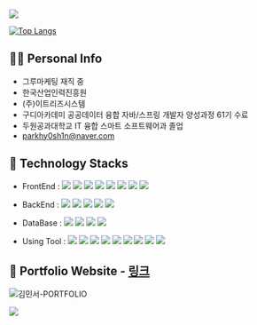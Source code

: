 ### 
<img src="https://capsule-render.vercel.app/api?type=waving&height=300&color=gradient&text=Welcom%20to%20MIN%20GitHub" />

[![Top Langs](https://github-readme-stats.vercel.app/api/top-langs/?username=parkhy0sh1n&theme=merko)](https://github.com/anuraghazra/github-readme-stats)

## 🙋‍♂️ Personal Info
- 그루마케팅 재직 중
- 한국산업인력진흥원
- (주)이트리즈시스템 
- 구디아카데미 공공데이터 융합 자바/스프링 개발자 양성과정 61기 수료
- 두원공과대학교 IT 융합 스마트 소프트웨어과 졸업
- parkhy0sh1n@naver.com

## 🔨 Technology Stacks
- FrontEnd : <span><img src="https://img.shields.io/badge/HTML-e34f26?style=flat&logo=html5&logoColor=white"/></span>
<span><img src="https://img.shields.io/badge/CSS-1572b6?style=flat&logo=css3&logoColor=white"/></span>
<span><img src="https://img.shields.io/badge/Sass-cc6699?style=flat&logo=sass&logoColor=white"/></span>
<span><img src="https://img.shields.io/badge/JavaScript-dbab09?style=flat&logo=javascript&logoColor=white"/></span>
<span><img src="https://img.shields.io/badge/jQuery-0769ad?style=flat&logo=jquery&logoColor=white"/></span>
<span><img src="https://img.shields.io/badge/Vue.js-4FC08D?style=flat-square&logo=Vue.js&logoColor=white"/></span>
<span><img src="https://img.shields.io/badge/React-61DAFB?style=flat-square&logo=react&logoColor=white"/></span>
<span><img src="https://img.shields.io/badge/Bootstrap-7952B3?style=flat&logo=bootstrap&logoColor=white"/></span>

- BackEnd : <span><img src="https://img.shields.io/badge/Java-007396?style=flat-square&logo=java&logoColor=white"/></span>
<span><img src="https://img.shields.io/badge/Spring-6DB33F?style=flat-square&logo=spring&logoColor=white"/></span>
<span><img src="https://img.shields.io/badge/JSON-000000?style=flat-square&logo=json&logoColor=white"/></span>
<span><img src="https://img.shields.io/badge/Node.js-339933?style=flat-square&logo=nodedotjs&logoColor=white"/></span>
<span><img src="https://img.shields.io/badge/php-777BB4?style=flat-square&logo=php&logoColor=white"/></span>

- DataBase : <span><img src="https://img.shields.io/badge/ORACLE-F80000?style=flat-square&logo=oracle&logoColor=white"/></span>
<span><img src="https://img.shields.io/badge/MySQL-4479A1?style=flat-square&logo=MySQL&logoColor=white"/></span>
<span><img src="https://img.shields.io/badge/MariaDB-003545?style=flat-square&logo=mariaDB&logoColor=white"/></span>
<span><img src="https://img.shields.io/badge/MongoDB-47A248?style=flat-square&logo=mongodb&logoColor=white"/></span>

- Using Tool : <span><img src="https://img.shields.io/badge/Eclipse%20IDE-2C2255?style=flat-square&logo=eclipseide&logoColor=white"/></span>
<span><img src="https://img.shields.io/badge/Visual Studio Code-007ACC?style=flat-square&logo=Visual Studio Code&logoColor=white"/></span>
<span><img src="https://img.shields.io/badge/Figma-F24E1E?style=flat-square&logo=figma&logoColor=white"/></span>
<span><img src="https://img.shields.io/badge/Adobe Photoshop-31A8FF?style=flat-square&logo=adobephotoshop&logoColor=white"/></span>
<span><img src="https://img.shields.io/badge/Adobe Illustrator-FF9A00?style=flat-square&logo=adobeillustrator&logoColor=white"/></span>
<span><img src="https://img.shields.io/badge/Postman-FF6C37?style=flat-square&logo=postman&logoColor=white"/></span>
<span><img src="https://img.shields.io/badge/Blender-E87D0D?style=flat-square&logo=blender&logoColor=white"/></span>
<span><img src="https://img.shields.io/badge/Docker-2496ED?style=flat&logo=docker&logoColor=white"/></span>
<span><img src="https://img.shields.io/badge/GitHub-181717?style=flat&logo=github&logoColor=white"/></span>


## 📝 Portfolio Website - <a href="https://parkhy0sh1n.github.io/Portfolio/">링크</a>
![김민서-PORTFOLIO](https://github.com/parkhy0sh1n/parkhy0sh1n/assets/121929284/330a5561-1173-4ddc-ad1d-1d2097320f1a)

<img src="https://capsule-render.vercel.app/api?type=waving&height=180&color=gradient&text=Thank%20you%20for%20visiting&section=footer" />

